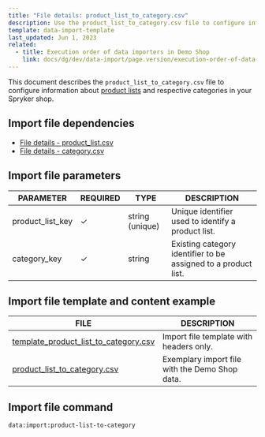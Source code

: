 ```yaml
---
title: "File details: product_list_to_category.csv"
description: Use the product_list_to_category.csv file to configure information about product lists and respective categories in your Spryker shop.
template: data-import-template
last_updated: Jun 1, 2023
related:
  - title: Execution order of data importers in Demo Shop
    link: docs/dg/dev/data-import/page.version/execution-order-of-data-importers.html
---
```


This document describes the `product_list_to_category.csv` file to configure information about [product lists](/docs/pbc/all/product-information-management/latest/base-shop/feature-overviews/product-lists-feature-overview.html) and respective categories in your Spryker shop.

## Import file dependencies

- [File details - product_list.csv](/docs/pbc/all/product-information-management/latest/base-shop/import-and-export-data/file-details-product-list.csv.html)
- [File details - category.csv](/docs/pbc/all/product-information-management/latest/base-shop/import-and-export-data/categories-data-import/import-file-details-category.csv.html)

## Import file parameters

| PARAMETER | REQUIRED |  TYPE | DESCRIPTION |
| --- | --- | --- | --- |
| product_list_key | &check; | string (unique) | Unique identifier used to identify a product list. |
| category_key | &check; | string | Existing category identifier to be assigned to a product list. |

## Import file template and content example

| FILE | DESCRIPTION |
|---|---|
| [template_product_list_to_category.csv](https://spryker.s3.eu-central-1.amazonaws.com/docs/pbc/all/product-information-management/base-shop/import-and-export-data/file-details-product-list-to-category.csv.md/template_product_list_to_category.csv) | Import file template with headers only. |
| [product_list_to_category.csv](https://spryker.s3.eu-central-1.amazonaws.com/docs/pbc/all/product-information-management/base-shop/import-and-export-data/file-details-product-list-to-category.csv.md/product_list_to_category.csv) | Exemplary import file with the Demo Shop data. |

## Import file command

```bash
data:import:product-list-to-category
```